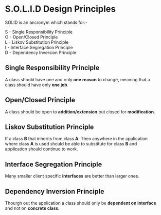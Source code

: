 # S.O.L.I.D Design Principles
SOLID is an ancronym which stands for:-

S - Single Responsibility Principle <br />
O - Open/Closed Principle <br />
L - Liskov Substitution Principle <br />
I - Interface Segregation Principle <br />
D - Dependency Inversion Principle <br />

## Single Responsibility Principle
A class should have one and only **one reason** to change, meaning that a class should have only **one job**.

## Open/Closed Principle
A class should be open to **addition/extension** but closed for **modification**.

## Liskov Substitution Principle
If a class **B** that inherits from class **A**. Then anywhere in the application where class **A** is used should be able to substitute for class **B** and application should continue to work.

## Interface Segregation Principle
Many smaller client specific **interfaces** are better than larger ones.

## Dependency Inversion Principle
Thourgh out the application a class should only be **dependent on interface** and not on **concrete class**.

